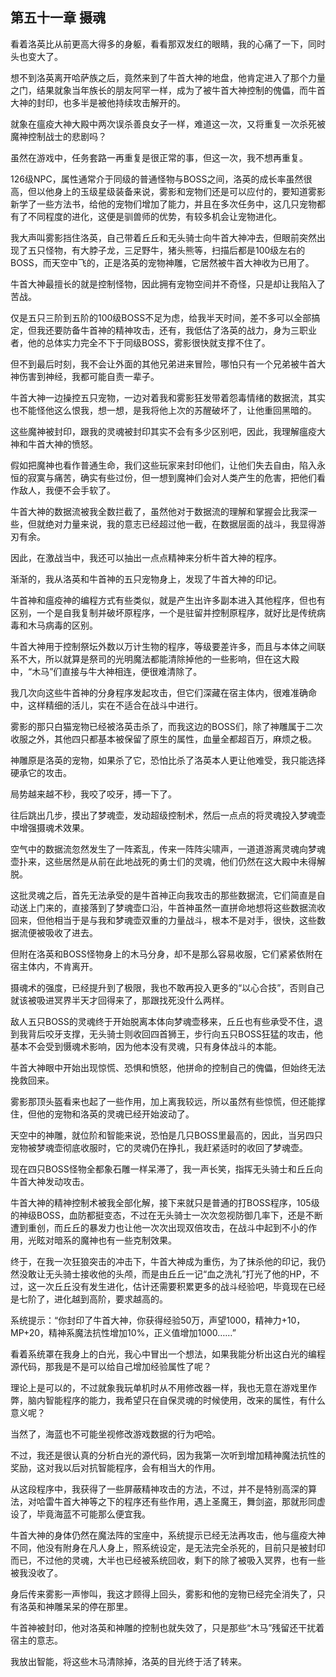 ## 第五十一章 摄魂

看着洛英比从前更高大得多的身躯，看看那双发红的眼睛，我的心痛了一下，同时头也变大了。

想不到洛英离开哈萨族之后，竟然来到了牛首大神的地盘，他肯定进入了那个力量之门，结果就象当年族长的朋友阿罕一样，成为了被牛首大神控制的傀儡，而牛首大神的封印，也多半是被他持续攻击解开的。

就象在瘟疫大神大殿中两次误杀善良女子一样，难道这一次，又将重复一次杀死被魔神控制战士的悲剧吗？

虽然在游戏中，任务套路一再重复是很正常的事，但这一次，我不想再重复。

126级NPC，属性通常介于同级的普通怪物与BOSS之间，洛英的成长率虽然很高，但以他身上的玉级星级装备来说，雾影和宠物们还是可以应付的，要知道雾影新学了一些方法书，给他的宠物们增加了能力，并且在多次任务中，这几只宠物都有了不同程度的进化，这便是驯兽师的优势，有较多机会让宠物进化。

我大声叫雾影挡住洛英，自己带着丘丘和无头骑士向牛首大神冲去，但眼前突然出现了五只怪物，有大脖子龙，三足野牛，猪头熊等，扫描后都是100级左右的BOSS，而天空中飞的，正是洛英的宠物神雕，它居然被牛首大神收为已用了。

牛首大神最擅长的就是控制怪物，因此拥有宠物空间并不奇怪，只是却让我陷入了苦战。

仅是五只三阶到五阶的100级BOSS不足为虑，给我半天时间，差不多可以全部搞定，但我还要防备牛首神的精神攻击，还有，我低估了洛英的战力，身为三职业者，他的总体实力完全不下于同级BOSS，雾影很快就支撑不住了。

但不到最后时刻，我不会让外面的其他兄弟进来冒险，哪怕只有一个兄弟被牛首大神伤害到神经，我都可能自责一辈子。

牛首大神一边操控五只宠物，一边对着我和雾影狂发带着怨毒情绪的数据流，其实也不能怪他这么恨我，想一想，是我将他上次的苏醒破坏了，让他重回黑暗的。

这些魔神被封印，跟我的灵魂被封印其实不会有多少区别吧，因此，我理解瘟疫大神和牛首大神的愤怒。

假如把魔神也看作普通生命，我们这些玩家来封印他们，让他们失去自由，陷入永恒的寂寞与痛苦，确实有些过份，但一想到魔神们会对人类产生的危害，把他们看作敌人，我便不会手软了。

牛首大神的数据流被我全数拦截了，虽然他对于数据流的理解和掌握会比我深一些，但就绝对力量来说，我的意志已经超过他一截，在数据层面的战斗，我显得游刃有余。

因此，在激战当中，我还可以抽出一点点精神来分析牛首大神的程序。

渐渐的，我从洛英和牛首神的五只宠物身上，发现了牛首大神的印记。

牛首神和瘟疫神的编程方式有些类似，就是产生出许多副本进入其他程序，但也有区别，一个是自我复制并破坏原程序，一个是驻留并控制原程序，就好比是传统病毒和木马病毒的区别。

牛首大神用于控制祭坛外数以万计生物的程序，等级要差许多，而且与本体之间联系不大，所以就算是祭司的光明魔法都能清除掉他的一些影响，但在这大殿中，“木马”们直接与牛大神相连，便很难清除了。

我几次向这些牛首神的分身程序发起攻击，但它们深藏在宿主体内，很难准确命中，这样精细的活儿，实在不适合在战斗中进行。

雾影的那只白猫宠物已经被洛英击杀了，而我这边的BOSS们，除了神雕属于二次收服之外，其他四只都基本被保留了原生的属性，血量全都超百万，麻烦之极。

神雕原是洛英的宠物，如果杀了它，恐怕比杀了洛英本人更让他难受，我只能选择硬承它的攻击。

局势越来越不秒，我咬了咬牙，搏一下了。

往后跳出几步，摸出了梦魂壶，发动超级控制术，然后一点点的将灵魂投入梦魂壶中增强摄魂术效果。

空气中的数据流忽然发生了一阵紊乱，传来一阵阵尖啸声，一道道游离灵魂向梦魂壶扑来，这些居然是从前在此地战死的勇士们的灵魂，他们仍然在这大殿中未得解脱。

这批灵魂之后，首先无法承受的是牛首神正向我攻击的那些数据流，它们简直是自动送上门来的，直接落到了梦魂壶口沿，牛首神虽然一直拼命地想将这些数据流收回来，但他相当于是与我和梦魂壶双重的力量战斗，根本不是对手，很快，这些数据流便被吸收了进去。

但附在洛英和BOSS怪物身上的木马分身，却不是那么容易收服，它们紧紧依附在宿主体内，不肯离开。

摄魂术的强度，已经提升到了极限，我也不敢再投入更多的“以心合技”，否则自己就该被吸进冥界半天才回得来了，那跟找死没什么两样。

敌人五只BOSS的灵魂终于开始脱离本体向梦魂壶移来，丘丘也有些承受不住，退到我背后咬牙支撑，无头骑士则收回四首狮王，步行向五只BOSS狂猛的攻击，他基本不会受到慑魂术影响，因为他本没有灵魂，只有身体战斗的本能。

牛首大神眼中开始出现惊慌、恐惧和愤怒，他拼命的控制自己的傀儡，但始终无法挽救回来。

雾影那顶头盔看来也起了一些作用，加上离我较远，所以虽然有些惊慌，但还能撑住，但他的宠物和洛英的灵魂已经开始波动了。

天空中的神雕，就位阶和智能来说，恐怕是几只BOSS里最高的，因此，当另四只宠物被梦魂壶彻底收服时，它的灵魂仍在挣扎，我赶紧适时的收回了梦魂壶。

现在四只BOSS怪物全都象石雕一样呆滞了，我一声长笑，指挥无头骑士和丘丘向牛首大神发动攻击。

牛首大神的精神控制术被我全部化解，接下来就只是普通的打BOSS程序，105级的神级BOSS，血防都挺变态，不过在无头骑士一次次忽视防御几率下，还是不断遭到重创，而丘丘的暴发力也让他一次次出现双倍攻击，在战斗中起到不小的作用，光眩对暗系的魔神也有一些克制效果。

终于，在我一次狂狼突击的冲击下，牛首大神成为重伤，为了抹杀他的印记，我仍然没敢让无头骑士接收他的头颅，而是由丘丘一记“血之洗礼”打光了他的HP，不过，这一次丘丘没有发生进化，估计还需要积累更多的战斗经验吧，毕竟现在已经是七阶了，进化越到高阶，要求越高的。

系统提示：“你封印了牛首大神，你获得经验50万，声望1000，精神力+10，MP+20，精神系魔法抗性增加10%，正义值增加1000……”

看着系统罩在我身上的白光，我心中冒出一个想法，如果我能分析出这白光的编程源代码，那我是不是可以给自己增加经验属性了呢？

理论上是可以的，不过就象我玩单机时从不用修改器一样，我也无意在游戏里作弊，脑内智能程序的能力，我希望只在自保灵魂的时候使用，改来的属性，有什么意义呢？

当然了，海蓝也不可能坐视修改游戏数据的行为吧哈。

不过，我还是很认真的分析白光的源代码，因为我第一次听到增加精神魔法抗性的奖励，这对我以后对抗智能程序，会有相当大的作用。

从这段程序中，我获得了一些屏蔽精神攻击的方法，不过，并不是特别高深的算法，对哈雷牛首大神等之下的程序还有些作用，遇上圣魔王，舞剑盗，那就形同虚设了，毕竟海蓝不可能那么便宜我。

牛首大神的身体仍然在魔法阵的宝座中，系统提示已经无法再攻击，他与瘟疫大神不同，他没有附身在凡人身上，照系统设定，是无法完全杀死的，目前只是被封印而已，不过他的灵魂，大半也已经被系统回收，剩下的除了被吸入冥界，也有一些被我没收了。

身后传来雾影一声惨叫，我这才顾得上回头，雾影和他的宠物已经完全消失了，只有洛英和神雕呆呆的停在那里。

牛首神被封印，他对洛英和神雕的控制也就失效了，只是那些“木马”残留还干扰着宿主的意志。

我放出智能，将这些木马清除掉，洛英的目光终于活了转来。

